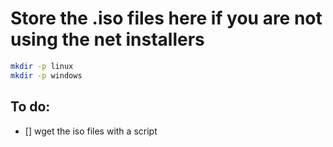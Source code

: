 # Store the .iso files here if you are not using the net installers

```bash
mkdir -p linux
mkdir -p windows
```


## To do: 

- [] wget the iso files with a script
